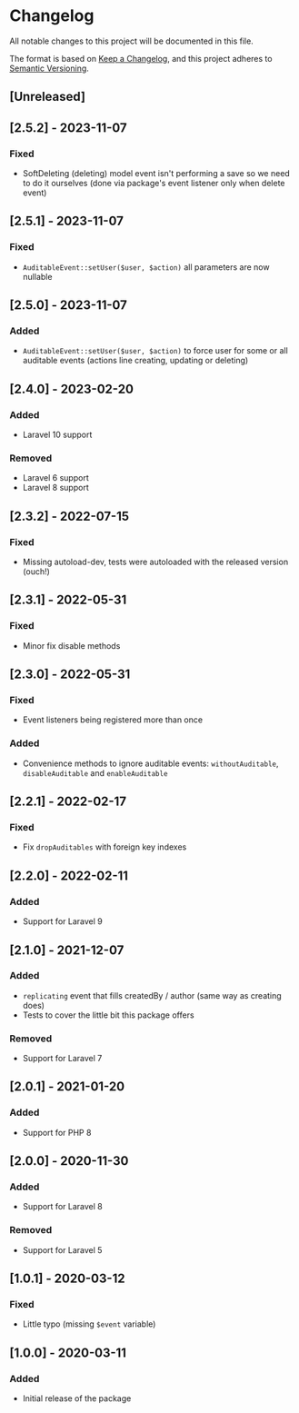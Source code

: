 # Changelog

All notable changes to this project will be documented in this file.

The format is based on [Keep a Changelog](https://keepachangelog.com/en/1.0.0/),
and this project adheres to [Semantic Versioning](https://semver.org/spec/v2.0.0.html).

## [Unreleased]

## [2.5.2] - 2023-11-07

### Fixed

- SoftDeleting (deleting) model event isn't performing a save so we need to do it ourselves (done via package's event listener only when delete event)

## [2.5.1] - 2023-11-07

### Fixed

- `AuditableEvent::setUser($user, $action)` all parameters are now nullable

## [2.5.0] - 2023-11-07

### Added

- `AuditableEvent::setUser($user, $action)` to force user for some or all auditable events (actions line creating, updating or deleting)

## [2.4.0] - 2023-02-20

### Added

- Laravel 10 support

### Removed

- Laravel 6 support
- Laravel 8 support

## [2.3.2] - 2022-07-15

### Fixed

- Missing autoload-dev, tests were autoloaded with the released version (ouch!)

## [2.3.1] - 2022-05-31

### Fixed

- Minor fix disable methods

## [2.3.0] - 2022-05-31

### Fixed

- Event listeners being registered more than once

### Added

- Convenience methods to ignore auditable events: `withoutAuditable`, `disableAuditable` and `enableAuditable`

## [2.2.1] - 2022-02-17

### Fixed

- Fix `dropAuditables` with foreign key indexes

## [2.2.0] - 2022-02-11

### Added

- Support for Laravel 9

## [2.1.0] - 2021-12-07

### Added

- `replicating` event that fills createdBy / author (same way as creating does)
- Tests to cover the little bit this package offers

### Removed

- Support for Laravel 7

## [2.0.1] - 2021-01-20

### Added

- Support for PHP 8

## [2.0.0] - 2020-11-30

### Added

- Support for Laravel 8

### Removed

- Support for Laravel 5

## [1.0.1] - 2020-03-12

### Fixed

- Little typo (missing `$event` variable)

## [1.0.0] - 2020-03-11

### Added

- Initial release of the package

